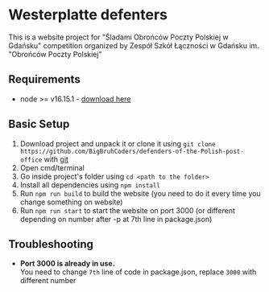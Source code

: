 # Westerplatte defenters
This is a website project for "Śladami Obrońców Poczty Polskiej w Gdańsku" competition organized by Zespół Szkół Łączności w Gdańsku im. "Obrońców Poczty Polskiej"

## Requirements
- node >= v16.15.1 - [download here](https://nodejs.org/en/)

## Basic Setup

1. Download project and unpack it or clone it using `git clone https://github.com/BigBruhCoders/defenders-of-the-Polish-post-office` with [git](https://git-scm.com/)
2. Open cmd/terminal
3. Go inside project's folder using `cd <path to the folder>`
4. Install all dependencies using `npm install`
5. Run `npm run build` to build the website (you need to do it every time you change something on website)
6. Run `npm run start` to start the website on port 3000 (or different depending on number after -p at 7th line in package.json)

## Troubleshooting

- <b>Port 3000 is already in use.</b> <br>
You need to change `7th` line of code in package.json, replace `3000` with different number
